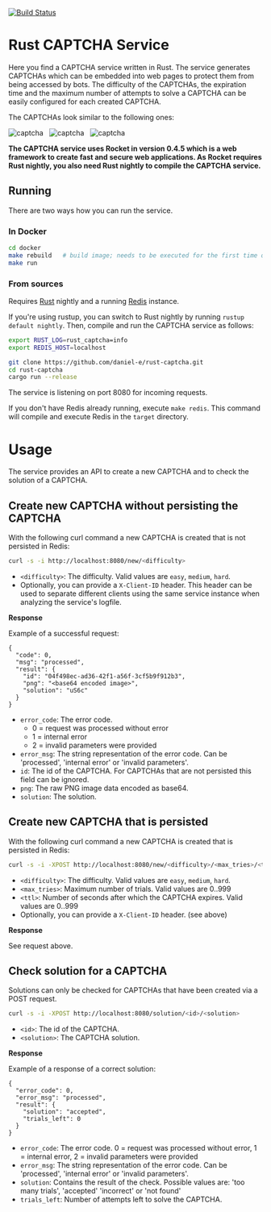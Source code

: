 [![Build Status](https://travis-ci.org/daniel-e/rust-captcha.svg?branch=master)](https://travis-ci.org/daniel-e/rust-captcha)

# Rust CAPTCHA Service

Here you find a CAPTCHA service written in Rust. The service generates CAPTCHAs
which can be embedded into web pages to protect them from being
accessed by bots. The difficulty of the CAPTCHAs, the expiration time and
the maximum number of attempts to solve a CAPTCHA can be easily
configured for each created CAPTCHA.

The CAPTCHAs look similar to the following ones:

![captcha](doc/captcha3.png) &nbsp; ![captcha](doc/captcha2.png) &nbsp; ![captcha](doc/captcha_mila_medium.png)

**The CAPTCHA service uses Rocket in version 0.4.5 which is a web framework to create fast and secure web applications. As Rocket requires Rust nightly, you also need Rust nightly to compile the CAPTCHA service.**

## Running

There are two ways how you can run the service.

### In Docker

```bash
cd docker
make rebuild   # build image; needs to be executed for the first time only
make run
```

### From sources

Requires [Rust](https://www.rust-lang.org) nightly and a running [Redis](https://redis.io/) instance.

If you're using rustup, you can switch to Rust nightly by running `rustup default nightly`. Then, compile and run the CAPTCHA service as follows:
  
```bash
export RUST_LOG=rust_captcha=info
export REDIS_HOST=localhost

git clone https://github.com/daniel-e/rust-captcha.git
cd rust-captcha
cargo run --release
```

The service is listening on port 8080 for incoming requests.

If you don't have Redis already running, execute `make redis`. This command will compile and execute Redis in
the `target` directory.

# Usage

The service provides an API to create a new CAPTCHA and to check the solution of a CAPTCHA.

## Create new CAPTCHA without persisting the CAPTCHA

With the following curl command a new CAPTCHA is created that is not persisted in Redis:

```bash
curl -s -i http://localhost:8080/new/<difficulty>
```

* `<difficulty>`: The difficulty. Valid values are `easy`, `medium`, `hard`.
* Optionally, you can provide a `X-Client-ID` header. This header can be used to separate different clients using the same service instance when analyzing the service's logfile.

**Response**

Example of a successful request:

```
{
  "code": 0,
  "msg": "processed",
  "result": {
    "id": "04f498ec-ad36-42f1-a56f-3cf5b9f912b3",
    "png": "<base64 encoded image>",
    "solution": "uS6c"
  }
}
```

* `error_code`: The error code. 
  * 0 = request was processed without error
  * 1 = internal error
  * 2 = invalid parameters were provided
* `error_msg`: The string representation of the error code. Can be 'processed', 'internal error' or 'invalid parameters'.
* `id`: The id of the CAPTCHA. For CAPTCHAs that are not persisted this field can be ignored.
* `png`: The raw PNG image data encoded as base64.
* `solution`: The solution.

## Create new CAPTCHA that is persisted

With the following curl command a new CAPTCHA is created that is persisted in Redis:
```bash
curl -s -i -XPOST http://localhost:8080/new/<difficulty>/<max_tries>/<ttl>
```

* `<difficulty>`: The difficulty. Valid values are `easy`, `medium`, `hard`.
* `<max_tries>`: Maximum number of trials. Valid values are 0..999
* `<ttl>`: Number of seconds after which the CAPTCHA expires. Valid values are 0..999
* Optionally, you can provide a `X-Client-ID` header. (see above)

**Response**

See request above.

## Check solution for a CAPTCHA

Solutions can only be checked for CAPTCHAs that have been created via a POST request.

```bash
curl -s -i -XPOST http://localhost:8080/solution/<id>/<solution>
```

* `<id>`: The id of the CAPTCHA.
* `<solution>`: The CAPTCHA solution.

**Response**

Example of a response of a correct solution:

```
{
  "error_code": 0,
  "error_msg": "processed",
  "result": {
    "solution": "accepted",
    "trials_left": 0
  }
}
```

* `error_code`: The error code. 0 = request was processed without error, 1 = internal error, 2 = invalid parameters were provided
* `error_msg`: The string representation of the error code. Can be 'processed', 'internal error' or 'invalid parameters'.
* `solution`: Contains the result of the check. Possible values are: 'too many trials', 'accepted' 'incorrect' or 'not found'
* `trials_left`: Number of attempts left to solve the CAPTCHA.
